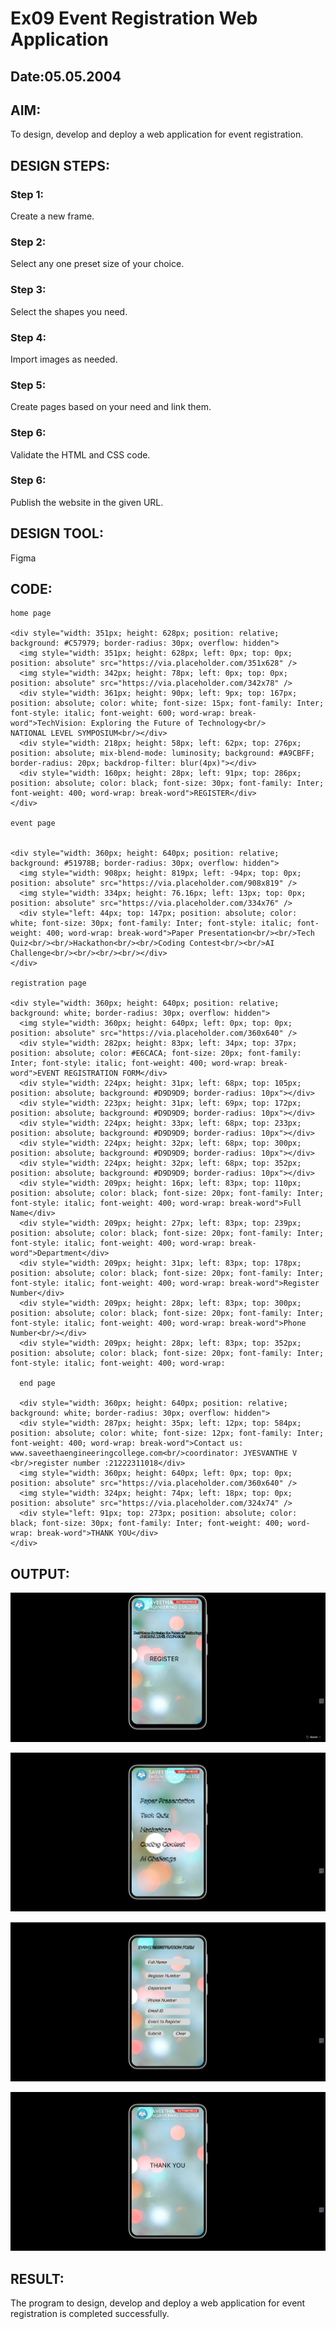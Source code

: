 # Ex09 Event Registration Web Application
## Date:05.05.2004

## AIM:
To design, develop and deploy a web application for event registration.

## DESIGN STEPS:

### Step 1:
Create a new frame.

### Step 2:
Select any one preset size of your choice.

### Step 3:
Select the shapes you need.

### Step 4:
Import images as needed.

### Step 5:
Create pages based on your need and link them.

### Step 6:

Validate the HTML and CSS code.

### Step 6:

Publish the website in the given URL.

## DESIGN TOOL:
Figma

## CODE:
```
home page 

<div style="width: 351px; height: 628px; position: relative; background: #C57979; border-radius: 30px; overflow: hidden">
  <img style="width: 351px; height: 628px; left: 0px; top: 0px; position: absolute" src="https://via.placeholder.com/351x628" />
  <img style="width: 342px; height: 78px; left: 0px; top: 0px; position: absolute" src="https://via.placeholder.com/342x78" />
  <div style="width: 361px; height: 90px; left: 9px; top: 167px; position: absolute; color: white; font-size: 15px; font-family: Inter; font-style: italic; font-weight: 600; word-wrap: break-word">TechVision: Exploring the Future of Technology<br/>         NATIONAL LEVEL SYMPOSIUM<br/></div>
  <div style="width: 218px; height: 58px; left: 62px; top: 276px; position: absolute; mix-blend-mode: luminosity; background: #A9CBFF; border-radius: 20px; backdrop-filter: blur(4px)"></div>
  <div style="width: 160px; height: 28px; left: 91px; top: 286px; position: absolute; color: black; font-size: 30px; font-family: Inter; font-weight: 400; word-wrap: break-word">REGISTER</div>
</div>

event page 


<div style="width: 360px; height: 640px; position: relative; background: #51978B; border-radius: 30px; overflow: hidden">
  <img style="width: 908px; height: 819px; left: -94px; top: 0px; position: absolute" src="https://via.placeholder.com/908x819" />
  <img style="width: 334px; height: 76.16px; left: 13px; top: 0px; position: absolute" src="https://via.placeholder.com/334x76" />
  <div style="left: 44px; top: 147px; position: absolute; color: white; font-size: 30px; font-family: Inter; font-style: italic; font-weight: 400; word-wrap: break-word">Paper Presentation<br/><br/>Tech Quiz<br/><br/>Hackathon<br/><br/>Coding Contest<br/><br/>AI Challenge<br/><br/><br/><br/></div>
</div>

registration page 

<div style="width: 360px; height: 640px; position: relative; background: white; border-radius: 30px; overflow: hidden">
  <img style="width: 360px; height: 640px; left: 0px; top: 0px; position: absolute" src="https://via.placeholder.com/360x640" />
  <div style="width: 282px; height: 83px; left: 34px; top: 37px; position: absolute; color: #E6CACA; font-size: 20px; font-family: Inter; font-style: italic; font-weight: 400; word-wrap: break-word">EVENT REGISTRATION FORM</div>
  <div style="width: 224px; height: 31px; left: 68px; top: 105px; position: absolute; background: #D9D9D9; border-radius: 10px"></div>
  <div style="width: 223px; height: 31px; left: 69px; top: 172px; position: absolute; background: #D9D9D9; border-radius: 10px"></div>
  <div style="width: 224px; height: 33px; left: 68px; top: 233px; position: absolute; background: #D9D9D9; border-radius: 10px"></div>
  <div style="width: 224px; height: 32px; left: 68px; top: 300px; position: absolute; background: #D9D9D9; border-radius: 10px"></div>
  <div style="width: 224px; height: 32px; left: 68px; top: 352px; position: absolute; background: #D9D9D9; border-radius: 10px"></div>
  <div style="width: 209px; height: 16px; left: 83px; top: 110px; position: absolute; color: black; font-size: 20px; font-family: Inter; font-style: italic; font-weight: 400; word-wrap: break-word">Full Name</div>
  <div style="width: 209px; height: 27px; left: 83px; top: 239px; position: absolute; color: black; font-size: 20px; font-family: Inter; font-style: italic; font-weight: 400; word-wrap: break-word">Department</div>
  <div style="width: 209px; height: 31px; left: 83px; top: 178px; position: absolute; color: black; font-size: 20px; font-family: Inter; font-style: italic; font-weight: 400; word-wrap: break-word">Register Number</div>
  <div style="width: 209px; height: 28px; left: 83px; top: 300px; position: absolute; color: black; font-size: 20px; font-family: Inter; font-style: italic; font-weight: 400; word-wrap: break-word">Phone Number<br/></div>
  <div style="width: 209px; height: 28px; left: 83px; top: 352px; position: absolute; color: black; font-size: 20px; font-family: Inter; font-style: italic; font-weight: 400; word-wrap: 

  end page 

  <div style="width: 360px; height: 640px; position: relative; background: white; border-radius: 30px; overflow: hidden">
  <div style="width: 287px; height: 35px; left: 12px; top: 584px; position: absolute; color: white; font-size: 12px; font-family: Inter; font-weight: 400; word-wrap: break-word">Contact us: www.saveethaengineeringcollege.com<br/>coordinator: JYESVANTHE V <br/>register number :21222311018</div>
  <img style="width: 360px; height: 640px; left: 0px; top: 0px; position: absolute" src="https://via.placeholder.com/360x640" />
  <img style="width: 324px; height: 74px; left: 18px; top: 0px; position: absolute" src="https://via.placeholder.com/324x74" />
  <div style="left: 91px; top: 273px; position: absolute; color: black; font-size: 30px; font-family: Inter; font-weight: 400; word-wrap: break-word">THANK YOU</div>
</div>

  ```

## OUTPUT:
![alt text](<fig/fiaapp/static/home page .png>)

![alt text](<fig/fiaapp/static/event page.png>)

![alt text](<fig/fiaapp/static/registration page.png>)

![alt text](<fig/fiaapp/static/end page.png>)

## RESULT:
The program to design, develop and deploy a web application for event registration is completed successfully.

